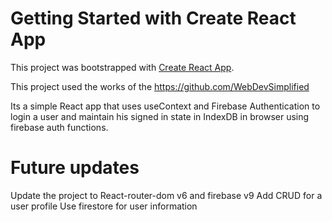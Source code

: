 # Getting Started with Create React App

This project was bootstrapped with [Create React App](https://github.com/facebook/create-react-app).

This project used the works of the https://github.com/WebDevSimplified

Its a simple React app that uses useContext and Firebase Authentication to login a user and maintain his signed in state in IndexDB in browser using firebase auth functions.

# Future updates

Update the project to React-router-dom v6 and firebase v9
Add CRUD for a user profile
Use firestore for user information
